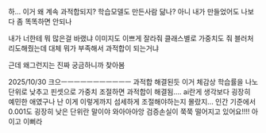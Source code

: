 하... 이거 왜 계속 과적합되지?
학습모델도 만든사람 닮나?
아니 내가 만들었어도 나보다 좀 똑똑하면 안되나

내가 너한테 뭐 많은걸 바랬냐
이미지도 이쁘게 잘라줘
클래스별로 가중치도 줘
블러처리도해줬는데 대체 뭐가 부족해서 과적합이 되는거냐

근데 왜그런지는 진짜 궁금하니까 찾아봄

2025/10/30
크으ㅡㅡㅡㅡㅡㅡㅡㅡㅡㅡㅡ 과적합 해결된듯
이거 체감상 학습률을 나노단위로 낮추고 핀셋으로 가중치 조절하면 과적합이 해결됨....
ai란게 생각보다 굉장히 예민한 애였구나
난 이게 이렇게까지 섬세하게 조절해야하는지 몰랐지...
인간 기준에서 0.001도 굉장히 낮은 단위란 말이야
와아아아앙 검증손실이 쭉쭉 떨어지고 있어요!!!! 아이고 이뻐라
